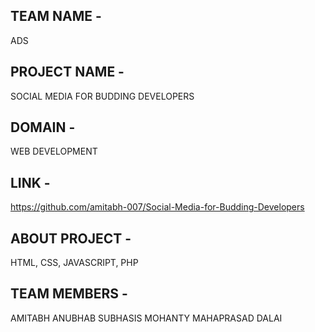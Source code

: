 ## TEAM NAME - 
ADS

## PROJECT NAME -
SOCIAL MEDIA FOR BUDDING DEVELOPERS

## DOMAIN - 
WEB DEVELOPMENT 

## LINK - 
https://github.com/amitabh-007/Social-Media-for-Budding-Developers

## ABOUT PROJECT - 
HTML, CSS, JAVASCRIPT, PHP

## TEAM MEMBERS -
AMITABH ANUBHAB
SUBHASIS MOHANTY
MAHAPRASAD DALAI
